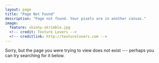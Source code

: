 ```yaml
---
layout: page
title: "Page Not Found"
description: "Page not found. Your pixels are in another canvas."
image:
  feature: skinny-skrimble.jpg
  <!-- credit: Texture Lovers -->
  <!-- creditlink: http://texturelovers.com -->
---  
```


Sorry, but the page you were trying to view does not exist --- perhaps you can try searching for it below.

<script type="text/javascript">
  var GOOG_FIXURL_LANG = 'en';
  var GOOG_FIXURL_SITE = '{{ site.url }}'
</script>
<script type="text/javascript"
  src="http://linkhelp.clients.google.com/tbproxy/lh/wm/fixurl.js">
</script>